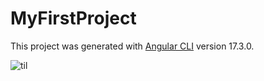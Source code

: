 # MyFirstProject

This project was generated with [Angular CLI](https://github.com/angular/angular-cli) version 17.3.0.

![til](./preview.gif)
